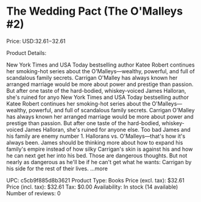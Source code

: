 # The Wedding Pact (The O'Malleys #2)

Price: USD:$32.61-$32.61

Product Details:

New York Times and USA Today bestselling author Katee Robert continues her smoking-hot series about the O'Malleys—wealthy, powerful, and full of scandalous family secrets. Carrigan O'Malley has always known her arranged marriage would be more about power and prestige than passion. But after one taste of the hard-bodied, whiskey-voiced James Halloran, she's ruined for anyo New York Times and USA Today bestselling author Katee Robert continues her smoking-hot series about the O'Malleys—wealthy, powerful, and full of scandalous family secrets. Carrigan O'Malley has always known her arranged marriage would be more about power and prestige than passion. But after one taste of the hard-bodied, whiskey-voiced James Halloran, she's ruined for anyone else. Too bad James and his family are enemy number 1. Hallorans vs. O'Malleys—that's how it's always been. James should be thinking more about how to expand his family's empire instead of how silky Carrigan's skin is against his and how he can next get her into his bed. Those are dangerous thoughts. But not nearly as dangerous as he'll be if he can't get what he wants: Carrigan by his side for the rest of their lives. ...more

UPC: c5cb9f885d8b3621
Product Type: Books
Price (excl. tax): $32.61
Price (incl. tax): $32.61
Tax: $0.00
Availability: In stock (14 available)
Number of reviews: 0